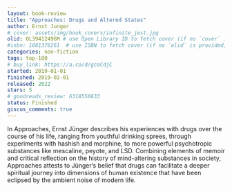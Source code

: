 ```yaml
---
layout: book-review
title: "Approaches: Drugs and Altered States"
author: Ernst Junger
# cover: assets/img/book_covers/infinite_jest.jpg
olid: OL39412496M # use Open Library ID to fetch cover (if no `cover` is provided)
#isbn: 1681376261  # use ISBN to fetch cover (if no `olid` is provided, dashes are optional)
categories: non-fiction
tags: top-100
# buy_link: https://a.co/d/gcoCdjC
started: 2019-01-01
finished: 2019-02-01
released: 2022
stars: 5
# goodreads_review: 6318556633
status: Finished
giscus_comments: true
---
```


In Approaches, Ernst Jünger describes his experiences with drugs over the course of his life, ranging from youthful drinking sprees, through experiments with hashish and morphine, to more powerful psychotropic substances like mescaline, peyote, and LSD. Combining elements of memoir and critical reflection on the history of mind-altering substances in society, Approaches attests to Jünger’s belief that drugs can facilitate a deeper spiritual journey into dimensions of human existence that have been eclipsed by the ambient noise of modern life.
